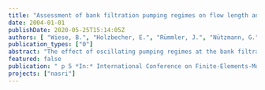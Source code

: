 ```yaml
---
title: "Assessment of bank filtration pumping regimes on flow length and travel times: a case study"
date: 2004-01-01
publishDate: 2020-05-25T15:14:05Z
authors: [ "Wiese, B.", "Holzbecher, E.", "Rümmler, J.", "Nützmann, G." ]
publication_types: ["0"]
abstract: "The effect of oscillating pumping regimes at the bank filtration site in Berlin Tegel is examined via a scenario based modelling study. There are several scenarios for the pumping regimes, some adopted from the operation of the plant by the Berlin Water Works (BWB), some hypothetical with a regular oscillating regime. A horizontal 2D model of the lower aquifer is set-up, in which the third type boundary condition is used to mimic the influence of an irregularly shaped till layer, overlying the main aquifer. Model results in form of flowpaths are presented for several pumping scenarios. They reveal that there is a substantial influence of the pumping regime on the flowpaths in the vicinity of the well gallery, while in the farfield, including the bank of the surface water body (here: Lake Tegel) the oscillating effect is rather small. It depends very much on the infiltration position on the bank, whether traveltime through the aquifer changes as effect of irregular pumping."
featured: false
publication: " p 5 *In:* International Conference on Finite-Elements-Models. Karlovy Vary, Czech Republic. 13. - 16.9.2004"
projects: ["nasri"]
---
```


